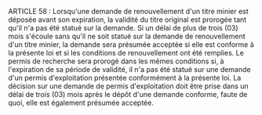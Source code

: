 ARTICLE 58 : Lorsqu'une demande de renouvellement d'un titre minier
est déposée avant son expiration, la validité du titre original est
prorogée tant qu'il n'a pas été statué sur la demande.
Si un délai de plus de trois (03) mois s'écoule sans qu'il ne soit
statué sur la demande de renouvellement d'un titre minier, la demande
sera présumée acceptée si elle est conforme à la présente loi et si les
conditions de renouvellement ont été remplies.
Le permis de recherche sera prorogé dans les mêmes conditions si, à
l'expiration de sa période de validité, il n'a pas été statué sur une
demande d'un permis d'exploitation présentée conformément à la présente
loi. La décision sur une demande de permis d'exploitation doit être
prise dans un délai de trois (03) mois après le dépôt d'une demande
conforme, faute de quoi, elle est également présumée acceptée.